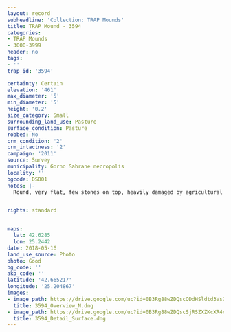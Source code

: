```yaml
---
layout: record
subheadline: 'Collection: TRAP Mounds'
title: TRAP Mound - 3594
categories:
- TRAP Mounds
- 3000-3999
header: no
tags:
- ''
trap_id: '3594'

certainty: Certain
elevation: '461'
max_diameter: '5'
min_diameter: '5'
height: '0.2'
size_category: Small
surrounding_land_use: Pasture
surface_condition: Pasture
robbed: No
crm_condition: '2'
crm_intactness: '2'
campaign: '2011'
source: Survey
municipality: Gorno Sahrane necropolis
locality: ''
bgcode: DS001
notes: |-
  Round, very flat, few stones on top, heavily damaged by agricultural activity.


rights: standard


maps:
  lat: 42.6285
  lon: 25.2442
date: 2018-05-16
land_use_source: Photo
photo: Good
bg_code: ''
akb_code: ''
latitude: '42.665217'
longitude: '25.204867'
images:
- image_path: https://drive.google.com/uc?id=0B3Rg88wZDQscODdHSldtd3VsZWs
  title: 3594_Overview_N.dng
- image_path: https://drive.google.com/uc?id=0B3Rg88wZDQscSjRSZXZKcXR4cXM
  title: 3594_Detail_Surface.dng
---
```

